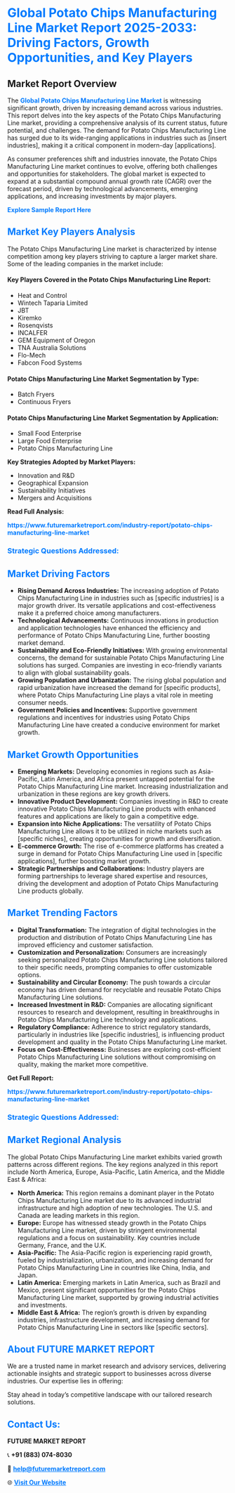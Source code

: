<h1 style="color: #007BFF;">Global Potato Chips Manufacturing Line Market Report 2025-2033: Driving Factors, Growth Opportunities, and Key Players</h1>

<section id="overview">
<h2>Market Report Overview</h2>
<p>The <a href="https://www.futuremarketreport.com/industry-report/potato-chips-manufacturing-line-market" style="color: #007BFF; text-decoration: none;"><strong>Global Potato Chips Manufacturing Line Market</strong></a> is witnessing significant growth, driven by increasing demand across various industries. This report delves into the key aspects of the Potato Chips Manufacturing Line market, providing a comprehensive analysis of its current status, future potential, and challenges. The demand for Potato Chips Manufacturing Line has surged due to its wide-ranging applications in industries such as [insert industries], making it a critical component in modern-day [applications].</p>
<p>As consumer preferences shift and industries innovate, the Potato Chips Manufacturing Line market continues to evolve, offering both challenges and opportunities for stakeholders. The global market is expected to expand at a substantial compound annual growth rate (CAGR) over the forecast period, driven by technological advancements, emerging applications, and increasing investments by major players.</p>
</section>

<section id="overview">
<p><a href="https://www.futuremarketreport.com/request-sample/reportId=128362" style="color: #007BFF; text-decoration: none;"><strong>Explore Sample Report Here</strong></a></p>
</section>

<section id="key-players">
<h2 style="color: #007BFF;">Market Key Players Analysis</h2>
<p>The Potato Chips Manufacturing Line market is characterized by intense competition among key players striving to capture a larger market share. Some of the leading companies in the market include:</p>
<h4>Key Players Covered in the Potato Chips Manufacturing Line Report:</h4>
<ul><li>Heat and Control</li><li>Wintech Taparia Limited</li><li>JBT</li><li>Kiremko</li><li>Rosenqvists</li><li>INCALFER</li><li>GEM Equipment of Oregon</li><li>TNA Australia Solutions</li><li>Flo-Mech</li><li>Fabcon Food Systems</li></ul>
<h4>Potato Chips Manufacturing Line Market Segmentation by Type:</h4>
<ul><li>Batch Fryers</li><li>Continuous Fryers</li></ul>

<h4>Potato Chips Manufacturing Line Market Segmentation by Application:</h4>
<ul><li>Small Food Enterprise</li><li>Large Food Enterprise</li><li>Potato Chips Manufacturing Line</li></ul>
<p><strong>Key Strategies Adopted by Market Players:</strong></p>
<ul>
<li>Innovation and R&D</li>
<li>Geographical Expansion</li>
<li>Sustainability Initiatives</li>
<li>Mergers and Acquisitions</li>
</ul>
</section>

<section>
<p><strong>Read Full Analysis: </strong></p><a href="https://www.futuremarketreport.com/industry-report/potato-chips-manufacturing-line-market" style="color: #007BFF; text-decoration: none;"><strong>https://www.futuremarketreport.com/industry-report/potato-chips-manufacturing-line-market</strong></a>
<h3 style="color: #007BFF;">Strategic Questions Addressed:</h3>
</section>

<section id="driving-factors">
<h2 style="color: #007BFF;">Market Driving Factors</h2>
<ul>
<li><strong>Rising Demand Across Industries:</strong> The increasing adoption of Potato Chips Manufacturing Line in industries such as [specific industries] is a major growth driver. Its versatile applications and cost-effectiveness make it a preferred choice among manufacturers.</li>
<li><strong>Technological Advancements:</strong> Continuous innovations in production and application technologies have enhanced the efficiency and performance of Potato Chips Manufacturing Line, further boosting market demand.</li>
<li><strong>Sustainability and Eco-Friendly Initiatives:</strong> With growing environmental concerns, the demand for sustainable Potato Chips Manufacturing Line solutions has surged. Companies are investing in eco-friendly variants to align with global sustainability goals.</li>
<li><strong>Growing Population and Urbanization:</strong> The rising global population and rapid urbanization have increased the demand for [specific products], where Potato Chips Manufacturing Line plays a vital role in meeting consumer needs.</li>
<li><strong>Government Policies and Incentives:</strong> Supportive government regulations and incentives for industries using Potato Chips Manufacturing Line have created a conducive environment for market growth.</li>
</ul>
</section>

<section id="growth-opportunities">
<h2 style="color: #007BFF;">Market Growth Opportunities</h2>
<ul>
<li><strong>Emerging Markets:</strong> Developing economies in regions such as Asia-Pacific, Latin America, and Africa present untapped potential for the Potato Chips Manufacturing Line market. Increasing industrialization and urbanization in these regions are key growth drivers.</li>
<li><strong>Innovative Product Development:</strong> Companies investing in R&D to create innovative Potato Chips Manufacturing Line products with enhanced features and applications are likely to gain a competitive edge.</li>
<li><strong>Expansion into Niche Applications:</strong> The versatility of Potato Chips Manufacturing Line allows it to be utilized in niche markets such as [specific niches], creating opportunities for growth and diversification.</li>
<li><strong>E-commerce Growth:</strong> The rise of e-commerce platforms has created a surge in demand for Potato Chips Manufacturing Line used in [specific applications], further boosting market growth.</li>
<li><strong>Strategic Partnerships and Collaborations:</strong> Industry players are forming partnerships to leverage shared expertise and resources, driving the development and adoption of Potato Chips Manufacturing Line products globally.</li>
</ul>
</section>

<section id="trending-factors">
<h2 style="color: #007BFF;">Market Trending Factors</h2>
<ul>
<li><strong>Digital Transformation:</strong> The integration of digital technologies in the production and distribution of Potato Chips Manufacturing Line has improved efficiency and customer satisfaction.</li>
<li><strong>Customization and Personalization:</strong> Consumers are increasingly seeking personalized Potato Chips Manufacturing Line solutions tailored to their specific needs, prompting companies to offer customizable options.</li>
<li><strong>Sustainability and Circular Economy:</strong> The push towards a circular economy has driven demand for recyclable and reusable Potato Chips Manufacturing Line solutions.</li>
<li><strong>Increased Investment in R&D:</strong> Companies are allocating significant resources to research and development, resulting in breakthroughs in Potato Chips Manufacturing Line technology and applications.</li>
<li><strong>Regulatory Compliance:</strong> Adherence to strict regulatory standards, particularly in industries like [specific industries], is influencing product development and quality in the Potato Chips Manufacturing Line market.</li>
<li><strong>Focus on Cost-Effectiveness:</strong> Businesses are exploring cost-efficient Potato Chips Manufacturing Line solutions without compromising on quality, making the market more competitive.</li>
</ul>
</section>

<section>
<p><strong>Get Full Report: </strong></p><a href="https://www.futuremarketreport.com/industry-report/potato-chips-manufacturing-line-market" style="color: #007BFF; text-decoration: none;"><strong>https://www.futuremarketreport.com/industry-report/potato-chips-manufacturing-line-market</strong></a>
<h3 style="color: #007BFF;">Strategic Questions Addressed:</h3>
</section>


<section id="regional-analysis">
<h2 style="color: #007BFF;">Market Regional Analysis</h2>
<p>The global Potato Chips Manufacturing Line market exhibits varied growth patterns across different regions. The key regions analyzed in this report include North America, Europe, Asia-Pacific, Latin America, and the Middle East & Africa:</p>
<ul>
<li><strong>North America:</strong> This region remains a dominant player in the Potato Chips Manufacturing Line market due to its advanced industrial infrastructure and high adoption of new technologies. The U.S. and Canada are leading markets in this region.</li>
<li><strong>Europe:</strong> Europe has witnessed steady growth in the Potato Chips Manufacturing Line market, driven by stringent environmental regulations and a focus on sustainability. Key countries include Germany, France, and the U.K.</li>
<li><strong>Asia-Pacific:</strong> The Asia-Pacific region is experiencing rapid growth, fueled by industrialization, urbanization, and increasing demand for Potato Chips Manufacturing Line in countries like China, India, and Japan.</li>
<li><strong>Latin America:</strong> Emerging markets in Latin America, such as Brazil and Mexico, present significant opportunities for the Potato Chips Manufacturing Line market, supported by growing industrial activities and investments.</li>
<li><strong>Middle East & Africa:</strong> The region’s growth is driven by expanding industries, infrastructure development, and increasing demand for Potato Chips Manufacturing Line in sectors like [specific sectors].</li>
</ul>
</section>

<footer>
<h2 style="color: #007BFF;">About FUTURE MARKET REPORT</h2>
<p>We are a trusted name in market research and advisory services, delivering actionable insights and strategic support to businesses across diverse industries. Our expertise lies in offering:</p>

<p>Stay ahead in today’s competitive landscape with our tailored research solutions.</p>

<h2 style="color: #007BFF;">Contact Us:</h2>
<p><strong>FUTURE MARKET REPORT</strong></p>
<p>📞 <strong>+91 (883) 074-8030</strong></p>
<p>📧 <strong><a href="mailto:help@futuremarketreport.com" style="color: #007BFF;">help@futuremarketreport.com</a></strong></p>
<p>🌐 <strong><a href="https://www.futuremarketreport.com/" style="color: #007BFF;">Visit Our Website</a></strong></p>
</footer>